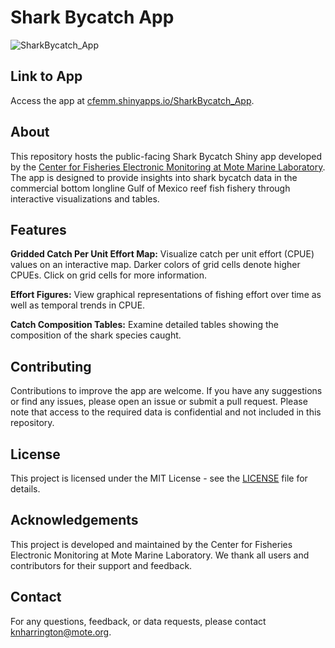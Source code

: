 # Shark Bycatch App

![SharkBycatch_App](https://github.com/knharrington/shark-bycatch/assets/119336649/92fbaebe-b81d-4d91-9fe4-756e1abed54a)

## Link to App
Access the app at [cfemm.shinyapps.io/SharkBycatch_App](cfemm.shinyapps.io/SharkBycatch_App).

## About
This repository hosts the public-facing Shark Bycatch Shiny app developed by the [Center for Fisheries Electronic Monitoring at Mote Marine Laboratory](https://mote.org/cfemm). The app is designed to provide insights into shark bycatch data in the commercial bottom longline Gulf of Mexico reef fish fishery through interactive visualizations and tables.

## Features
**Gridded Catch Per Unit Effort Map:** Visualize catch per unit effort (CPUE) values on an interactive map. Darker colors of grid cells denote higher CPUEs. Click on grid cells for more information.

**Effort Figures:** View graphical representations of fishing effort over time as well as temporal trends in CPUE.

**Catch Composition Tables:** Examine detailed tables showing the composition of the shark species caught.

## Contributing
Contributions to improve the app are welcome. If you have any suggestions or find any issues, please open an issue or submit a pull request. Please note that access to the required data is confidential and not included in this repository. 

## License
This project is licensed under the MIT License - see the [LICENSE](LICENSE) file for details.

## Acknowledgements
This project is developed and maintained by the Center for Fisheries Electronic Monitoring at Mote Marine Laboratory. We thank all users and contributors for their support and feedback.

## Contact
For any questions, feedback, or data requests, please contact knharrington@mote.org.
